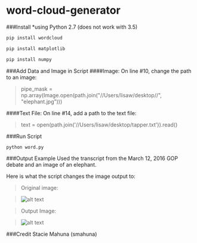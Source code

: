 # word-cloud-generator

###Install
*using Python 2.7 (does not work with 3.5)

```python
pip install wordcloud
```
```python
pip install matplotlib
```
```python
pip install numpy
```

###Add Data and Image in Script
####Image:
On line #10, change the path to an image:
>pipe_mask = np.array(Image.open(path.join("//Users/lisaw/desktop//", "elephant.jpg")))

####Text File:
On line #14, add a path to the text file:
>text = open(path.join('//Users/lisaw/desktop/tapper.txt')).read()

###Run Script
```python
python word.py
```

###Output Example
Used the transcript from the March 12, 2016 GOP debate and an image of an elephant.

Here is what the script changes the image output to:

>Original image:

>![alt text](/data/images/elephant.jpg "pre-script")

>Output Image:

>![alt text](/data/images/figure_1.png "post-script")

###Credit
Stacie Mahuna (smahuna)
